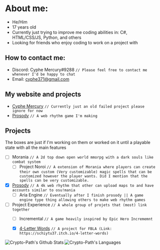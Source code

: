 # About me:
 + He/Him
 + 17 years old
 + Currently just trying to improve me coding abilities in: C#, HTML/CSS/JS, Python, and others
 + Looking for friends who enjoy coding to work on a project with

## How to contact me:
 + Discord: Cyphe Mercury#9288 `// Please feel free to contact me whenever I'd be happy to chat`
 + Email: cyphe371@gmail.com

## My website and projects
 + [Cyphe Mercury](http://cyphemercury.online) `// Currently just an old failed project please ignore for now`
 + [Prosody](http://cyphemercury.online/Aria-Engine-Prosody/) `// A web rhythm game I'm making`

## Projects
The boxes are just if I'm working on them or worked on it until a playable state with all the main features
 + [ ] Morania `// A 2d top down open world mmorpg with a dark souls like combat system`
   + [ ] Project Noroi `// A extension of Morania where players can create their own custom (Very customizable) magic spells that can be customized however the player wants. Did I mention that the spells can be very customizable.`
 + [x] [Prosody](https://github.com/Crypto-Path/Aria-Engine-Prosody) `// A 4k web rhythm that other can upload maps to and have accounts similar to osu!mania`
   + [ ] Aria Engine `// Eventually after I finish prosody || A game engine type thing allowing others to make web rhythm games`
 + [ ] Project Experience `// A whole group of projets that (most) link together`
   + [ ] Incremental `// A game heavily inspired by Epic Hero Incrememnt`
   + [x] [4-Letter Words](https://schiytu37.itch.io/4-letter-words) `// A project for FBLA (Link: https://schiytu37.itch.io/4-letter-words)`



<img align="left" alt="Crypto-Path's Github Stats" src="https://github-readme-stats.vercel.app/api?username=Crypto-Path&show_icons=true"/>

<img align="left" alt="Crypto-Path's Languages" src="https://github-readme-stats.vercel.app/api/top-langs/?username=Crypto-Path&layout=compact"/>
